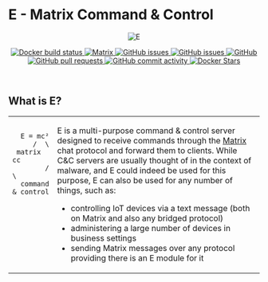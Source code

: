 # E - Matrix Command & Control
<p align="center">
  <img alt="E" src="https://user-images.githubusercontent.com/37966924/98878631-588ac980-247b-11eb-897c-7c7e2c8ad1ad.png" />
</p>
<p align="center">
  <a href="https://github.com/TR-SLimey/E/actions?query=workflow%3ADockerBuild">
    <img alt="Docker build status" src="https://github.com/TR-SLimey/E/workflows/DockerBuild/badge.svg" />
  </a>
  <a href="https://matrix.to/#/#e:an-atom-in.space">
    <img alt="Matrix" src="https://img.shields.io/matrix/e:an-atom-in.space?server_fqdn=matrix-client.matrix.org" />
  </a>
  <a href="https://github.com/TR-SLimey/E/issues">
    <img alt="GitHub issues" src="https://img.shields.io/github/issues-raw/TR-SLimey/E" />
  </a>
  <a href="https://github.com/TR-SLimey/E/issues">
    <img alt="GitHub issues" src="https://img.shields.io/github/issues-closed-raw/TR-SLimey/E" />
  </a>
  <a href="https://github.com/TR-SLimey/E/blob/master/LICENSE">
    <img alt="GitHub" src="https://img.shields.io/github/license/TR-SLimey/E" />
  </a>
  <a href="https://github.com/TR-SLimey/E/pulls">
    <img alt="GitHub pull requests" src="https://img.shields.io/github/issues-pr-raw/TR-SLimey/E" />
  </a>
  <a href="https://github.com/TR-SLimey/E/commits">
    <img alt="GitHub commit activity" src="https://img.shields.io/github/commit-activity/m/TR-SLimey/E" />
  </a>
  <a href="https://hub.docker.com/repository/docker/trslimey/e_mc2">
    <img alt="Docker Stars" src="https://img.shields.io/docker/stars/trslimey/e_mc2" />
  </a>
</p>
<br/>

## What is E?
<table border="0px">
  <tr>
    <td valign="top">
      <pre>
        <code>
  E = mc²
     /  \
 matrix  cc
        /  \
  command & control
        </code>
      </pre>
    </td>
    <td valign="top">
      <p>
        E is a multi-purpose command & control server designed to receive commands through the <a href="https://matrix.org">Matrix</a> chat protocol and forward them to clients. While C&C servers are usually thought of in the context of malware, and E could indeed be used for this purpose, E can also be used for any number of things, such as:
      </p>
      <ul>
        <li>controlling IoT devices via a text message (both on Matrix and also any bridged protocol)</li>
        <li>administering a large number of devices in business settings</li>
        <li>sending Matrix messages over any protocol providing there is an E module for it</li>
      </ul>
    </td>
  </tr>
</table>
